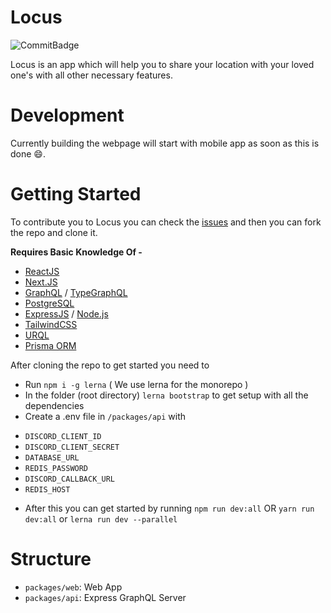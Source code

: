 # Locus

![CommitBadge](https://img.shields.io/github/last-commit/mooyg/locus)

Locus is an app which will help you to share your location with your loved one's with all other necessary features.

# Development

Currently building the webpage will start with mobile app as soon as this is done 😄.

# Getting Started

To contribute you to Locus you can check the [issues](https://github.com/mooyg/locus/issues) and then you can fork the repo and clone it.

**Requires Basic Knowledge Of -**

- [ReactJS](https://reactjs.org/)
- [Next.JS](https://nextjs.org/)
- [GraphQL](https://graphql.org/) / [TypeGraphQL](https://typegraphql.com/)
- [PostgreSQL](https://www.postgresql.org/)
- [ExpressJS](https://expressjs.com/) / [Node.js](https://nodejs.org/en/)
- [TailwindCSS](https://tailwindcss.com/)
- [URQL](https://formidable.com/open-source/urql/)
- [Prisma ORM](https://prisma.io/)

After cloning the repo to get started you need to

- Run `npm i -g lerna` ( We use lerna for the monorepo )
- In the folder (root directory) `lerna bootstrap` to get setup with all the dependencies
- Create a .env file in `/packages/api` with

* `DISCORD_CLIENT_ID`
* `DISCORD_CLIENT_SECRET`
* `DATABASE_URL`
* `REDIS_PASSWORD`
* `DISCORD_CALLBACK_URL`
* `REDIS_HOST`

- After this you can get started by running `npm run dev:all` OR `yarn run dev:all` or `lerna run dev --parallel`

# Structure

- `packages/web`: Web App
- `packages/api`: Express GraphQL Server
